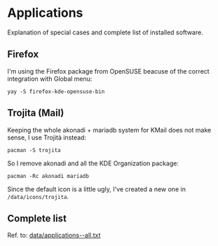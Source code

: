 # Applications
Explanation of special cases and complete list of installed software.

## Firefox
I'm using the Firefox package from OpenSUSE beacuse of the correct integration with Global menu:
```
yay -S firefox-kde-opensuse-bin
```

## Trojita (Mail)
Keeping the whole akonadi + mariadb system for KMail does not make sense, I use Trojità instead:
```
pacman -S trojita
```
So I remove akonadi and all the KDE Organization package:
```
pacman -Rc akonadi mariadb
```
Since the default icon is a little ugly, I've created a new one in `/data/icons/trojita`.

## Complete list
Ref. to: [data/applications--all.txt](https://github.com/mirkobrombin/myarchlinux/blob/master/data/applications--all.txt)